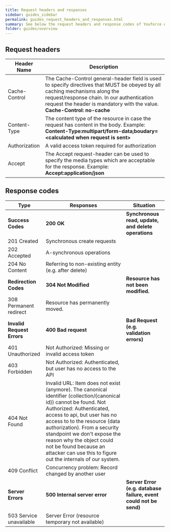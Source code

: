 ```yaml
---
title: Request headers and responses
sidebar: guides_sidebar
permalink: guides_request_headers_and_responses.html
summary: See below the request headers and response codes of Youforce API.
folder: guides/overview
---
```



## Request headers


| Header Name      | Description                                                                                                                                                                                                                                            |
| ---------------- | ------------------------------------------------------------------------------------------------------------------------------------------------------------------------------------------------------------------------------------------------------ |
| Cache-Control    | The Cache-Control general-header field is used to specify directives that MUST be obeyed by all caching mechanisms along the request/response chain. In our authentication request the header is mandatory with the value. **Cache-Control: no-cache** |
| Content-Type     | The content type of the resource in case the request has content in the body. Example: **Content-Type:multipart/form-data;boudary=\<calculated when request is sent>**                                                                                                         |
| Authorization    | A valid access token required for authorization                                                                                                                                                                                                            |
| Accept           | The Accept request-header can be used to specify the media types which are acceptable for the response. Example: **Accept:application/json**                                                                                                   |

## Response codes


| Type                       | Responses                                                                                                                                                                                                                                                                                                                                                                                               | Situation                                                         |
| -------------------------- | ------------------------------------------------------------------------------------------------------------------------------------------------------------------------------------------------------------------------------------------------------------------------------------------------------------------------------------------------------------------------------------------------------- | ----------------------------------------------------------------- |
| **Success Codes**          | **200 OK**                                                                                                                                                                                                                                                                                                                                                                                              | **Synchronous read, update, and delete operations**               |
| 201 Created                | Synchronous create requests                                                                                                                                                                                                                                                                                                                                                                             |                                                                   |
| 202 Accepted               | A-synchronous operations                                                                                                                                                                                                                                                                                                                                                                                |                                                                   |
| 204 No Content             | Referring to non-existing entity (e.g. after delete)                                                                                                                                                                                                                                                                                                                                                    |                                                                   |
| **Redirection Codes**      | **304 Not Modified**                                                                                                                                                                                                                                                                                                                                                                                    | **Resource has not been modified.**                               |
| 308 Permanent redirect     | Resource has permanently moved.                                                                                                                                                                                                                                                                                                                                                                         |                                                                   |
| **Invalid Request Errors** | **400 Bad request**                                                                                                                                                                                                                                                                                                                                                                                     | **Bad Request (e.g. validation errors)**                          |
| 401 Unauthorized           | Not Authorized: Missing or invalid access token                                                                                                                                                                                                                                                                                                                                                         |                                                                   |
| 403 Forbidden              | Not Authorized: Authenticated, but user has no access to the API                                                                                                                                                                                                                                                                                                                                        |                                                                   |
| 404 Not Found              | Invalid  URL: Item does not exist (anymore). The canonical identifier (collection/{canonical id}) cannot be found. Not Authorized:  Authenticated, access to api, but user has no access to to the resource (data authorization).  From a security standpoint we don't expose the reason why the object could not be found because an  attacker can use this to figure out the internals of our system. |                                                                   |
| 409 Conflict               | Concurrency problem: Record changed by another user                                                                                                                                                                                                                                                                                                                                                     |                                                                   |
| **Server Errors**          | **500 Internal server error**                                                                                                                                                                                                                                                                                                                                                                           | **Server Error (e.g. database failure, event could not be send)** |
| 503 Service unavailable    | Server Error (resource temporary not available)                                                                                                                                                                                                                                                                                                                                                         |                                                                   |
